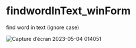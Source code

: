 # findwordInText_winForm
find word in text (ignore case)



![Capture d’écran 2023-05-04 014051](https://user-images.githubusercontent.com/127036331/236646883-741e0dfb-5bd6-4f13-9415-5009fdfb07c6.png)
